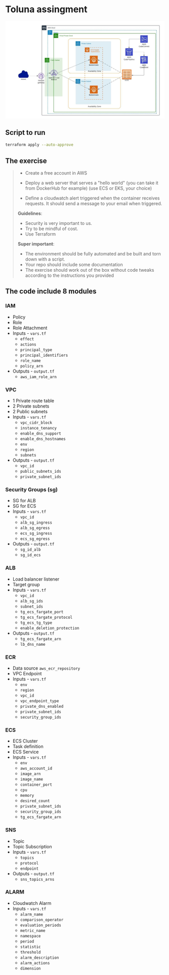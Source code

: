 # Toluna assingment

![Arch](Arch.jpeg)

## Script to run

```bash
terraform apply --auto-approve
```

## The exercise

> - Create a free account in AWS
>
> - Deploy a web server that serves a "hello world" (you can take it from DockerHub for example) (use ECS or EKS, your choice)
>
> - Define a cloudwatch alert triggered when the container receives requests. It should send a message to your email when triggered.
>
> __Guidelines__:
>
> - Security is very important to us.
> - Try to be mindful of cost.
> - Use Terraform
>
> __Super important__:
>
> - The environment should be fully automated and be built and torn down with a script.
> - Your repo should include some documentation
> - The exercise should work out of the box without code tweaks according to the instructions you provided

## The code include 8 modules

### IAM

- Policy
- Role
- Role Attachment
- Inputs - `vars.tf`
  - `effect`
  - `actions`
  - `principal_type`
  - `principal_identifiers`
  - `role_name`
  - `policy_arn`
- Outputs - `output.tf`
  - `aws_iam_role_arn`

### VPC

- 1 Private route table
- 2 Private subnets
- 2 Public subnets
- Inputs - `vars.tf`
  - `vpc_cidr_block`
  - `instance_tenancy`
  - `enable_dns_support`
  - `enable_dns_hostnames`
  - `env`
  - `region`
  - `subnets`
- Outputs - `output.tf`
  - `vpc_id`
  - `public_subnets_ids`
  - `private_subnet_ids`

### Security Groups (sg)

- SG for ALB
- SG for ECS
- Inputs - `vars.tf`
  - `vpc_id`
  - `alb_sg_ingress`
  - `alb_sg_egress`
  - `ecs_sg_ingress`
  - `ecs_sg_egress`
- Outputs - `output.tf`
  - `sg_id_alb`
  - `sg_id_ecs`

### ALB

- Load balancer listener
- Target group
- Inputs - `vars.tf`
  - `vpc_id`
  - `alb_sg_ids`
  - `subnet_ids`
  - `tg_ecs_fargate_port`
  - `tg_ecs_fargate_protocol`
  - `tg_ecs_tg_type`
  - `enable_deletion_protection`
- Outputs - `output.tf`
  - `tg_ecs_fargate_arn`
  - `lb_dns_name`

### ECR

- Data source `aws_ecr_repository`
- VPC Endpoint
- Inputs - `vars.tf`
  - `env`
  - `region`
  - `vpc_id`
  - `vpc_endpoint_type`
  - `private_dns_enabled`
  - `private_subnet_ids`
  - `security_group_ids`

### ECS

- ECS Cluster
- Task definition
- ECS Service
- Inputs - `vars.tf`
  - `env`
  - `aws_account_id`
  - `image_arn`
  - `image_name`
  - `container_port`
  - `cpu`
  - `memory`
  - `desired_count`
  - `private_subnet_ids`
  - `security_group_ids`
  - `tg_ecs_fargate_arn`

### SNS

- Topic
- Topic Subscription
- Inputs - `vars.tf`
  - `topics`  
  - `protocol`
  - `endpoint`
- Outputs - `output.tf`
  - `sns_topics_arns`

### ALARM

- Cloudwatch Alarm
- Inputs - `vars.tf`
  - `alarm_name`
  - `comparison_operator`
  - `evaluation_periods`
  - `metric_name`
  - `namespace`
  - `period`
  - `statistic`
  - `threshold`
  - `alarm_description`
  - `alarm_actions`
  - `dimension`
